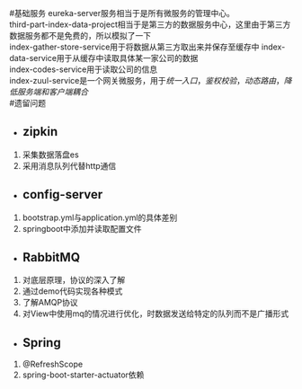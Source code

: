 #基础服务
eureka-server服务相当于是所有微服务的管理中心。  
third-part-index-data-project相当于是第三方的数据服务中心，这里由于第三方数据服务都不是免费的，所以模拟了一下  
index-gather-store-service用于将数据从第三方取出来并保存至缓存中
index-data-service用于从缓存中读取具体某一家公司的数据  
index-codes-service用于读取公司的信息  
index-zuul-service是一个网关微服务，用于*统一入口*，*鉴权校验*，*动态路由*，*降低服务端和客户端耦合*  
#遗留问题
+ ## zipkin
1. 采集数据落盘es
2. 采用消息队列代替http通信
+ ## config-server
1. bootstrap.yml与application.yml的具体差别
2. springboot中添加并读取配置文件
+ ## RabbitMQ
1. 对底层原理，协议的深入了解
2. 通过demo代码实现各种模式
3. 了解AMQP协议
4. 对View中使用mq的情况进行优化，时数据发送给特定的队列而不是广播形式
+ ## Spring
1. @RefreshScope
2. spring-boot-starter-actuator依赖